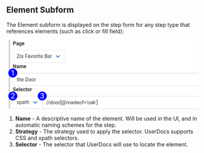 ## Element Subform

The Element subform is displayed on the step form for any step type that references elements (such as click or fill field):

![Element Form Reference](images/element_subform_reference.png)

1. **Name** - A descriptive name of the element. Will be used in the UI, and in automatic naming schemes for the step.
2. **Strategy** - The strategy used to apply the selector. UserDocs supports CSS and xpath selectors.
3. **Selector** - The selector that UserDocs will use to locate the element.

